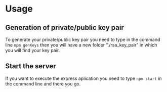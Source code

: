 # Usage
## Generation of private/public key pair 
To generate your private/public key pair you need to type in the command line `npm genKeys` then you will have a new folder "./rsa_key_pair" in which you will find your key pair.

## Start the server
If you want to execute the express aplication you need to type `npm start` in the command line and there you go.

